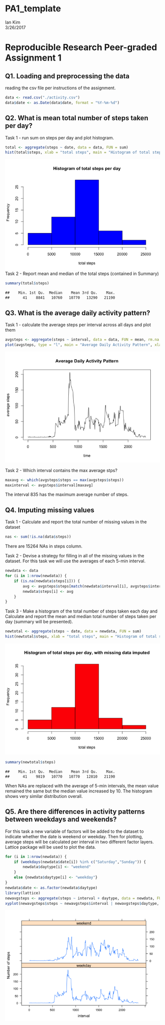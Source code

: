 # PA1_template
Ian Kim  
3/26/2017  
# Reproducible Research Peer-graded Assignment 1


## Q1. Loading and preprocessing the data
reading the csv file per instructions of the assignment.

```r
data <- read.csv("./activity.csv")
data$date <- as.Date(data$date, format = "%Y-%m-%d")
```

## Q2. What is mean total number of steps taken per day?
Task 1 - run sum on steps per day and plot histogram. 

```r
total <- aggregate(steps ~ date, data = data, FUN = sum)
hist(total$steps, xlab = "total steps", main = "Histogram of total steps per day", col = "blue")
```

![](PA1_template_files/figure-html/Q2-1.histogram1-1.png)<!-- -->
Task 2 - Report mean and median of the total steps (contained in Summary)

```r
summary(total$steps)
```

```
##    Min. 1st Qu.  Median    Mean 3rd Qu.    Max. 
##      41    8841   10760   10770   13290   21190
```

## Q3. What is the average daily activity pattern?
Task 1 - calculate the average steps per interval across all days and plot them

```r
avgsteps <- aggregate(steps ~ interval, data = data, FUN = mean, rm.na = TRUE)
plot(avgsteps, type = "l", main = "Average Daily Activity Pattern", xlab = "time", ylab = "average steps")
```

![](PA1_template_files/figure-html/Q3-1.avgsteps_interval-1.png)<!-- -->

Task 2 - Which interval contains the max average stps?

```r
maxavg <- which(avgsteps$steps == max(avgsteps$steps))
maxinterval <- avgsteps$interval[maxavg]
```
The interval 835 has the maximum average number of steps.

## Q4. Imputing missing values
Task 1 - Calculate and report the total number of missing values in the dataset

```r
nas <- sum(!is.na(data$steps))
```
There are 15264 NAs in steps column.

Task 2 - Devise a strategy for filling in all of the missing values in the dataset. For this task we will use the averages of each 5-min interval.

```r
newdata <- data
for (i in 1:nrow(newdata)) {
    if (is.na(newdata$steps[i])) {
        avg <- avgsteps$steps[match(newdata$interval[i], avgsteps$interval)]
        newdata$steps[i] <- avg
    }
}
```

Task 3 - Make a histogram of the total number of steps taken each day and Calculate and report the mean and median total number of steps taken per day (summary will be presented).

```r
newtotal <- aggregate(steps ~ date, data = newdata, FUN = sum)
hist(newtotal$steps, xlab = "total steps", main = "Histogram of total steps per day, with missing data imputed", col = "red")
```

![](PA1_template_files/figure-html/Q4-3.newdatahiso-1.png)<!-- -->


```r
summary(newtotal$steps)
```

```
##    Min. 1st Qu.  Median    Mean 3rd Qu.    Max. 
##      41    9819   10770   10770   12810   21190
```

When NAs are replaced with the average of 5-min intervals, the mean value remained the same but the median value increased by 10. The histogram shows very similar distribution overall. 

## Q5. Are there differences in activity patterns between weekdays and weekends?
For this task a new variable of factors will be added to the dataset to indicate whether the date is weekend or weekday. Then for plotting, average steps will be calculated per interval in two different factor layers. Lattice package will be used to plot the data.

```r
for (i in 1:nrow(newdata)) {
    if (weekdays(newdata$date[i]) %in% c("Saturday","Sunday")) {
        newdata$daytype[i] <- "weekend"
    }
    else {newdata$daytype[i] <- "weekday"}
}
newdata$date <- as.factor(newdata$daytype)
library(lattice)
newavgsteps <- aggregate(steps ~ interval + daytype, data = newdata, FUN = "mean")
xyplot(newavgsteps$steps ~ newavgsteps$interval | newavgsteps$daytype, layout = c(1,2), type = "l", xlab = "interval", ylab = "Number of steps")
```

![](PA1_template_files/figure-html/Q5-1.weekdays_vs_weekend-1.png)<!-- -->
